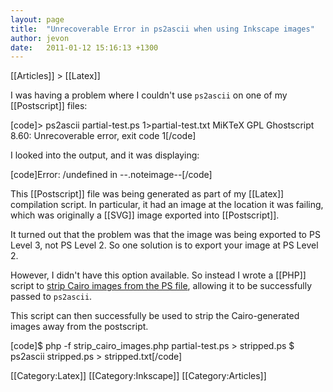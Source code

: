 ```yaml
---
layout: page
title:  "Unrecoverable Error in ps2ascii when using Inkscape images"
author: jevon
date:   2011-01-12 15:16:13 +1300
---
```


[[Articles]] > [[Latex]]

I was having a problem where I couldn't use `ps2ascii` on one of my [[Postscript]] files:

[code]> ps2ascii partial-test.ps  1>partial-test.txt
MiKTeX GPL Ghostscript 8.60: Unrecoverable error, exit code 1[/code]

I looked into the output, and it was displaying:

[code]Error: /undefined in --.noteimage--[/code]

This [[Postscript]] file was being generated as part of my [[Latex]] compilation script. In particular, it had an image at the location it was failing, which was originally a [[SVG]] image exported into [[Postscript]].

It turned out that the problem was that the image was being exported to PS Level 3, not PS Level 2. So one solution is to export your image at PS Level 2.

However, I didn't have this option available. So instead I wrote a [[PHP]] script to <a href="http://code.google.com/p/iaml/source/browse/trunk/org.openiaml.docs.tools/latex/strip_cairo_images.php?spec=svn2546&r=2546">strip Cairo images from the PS file</a>, allowing it to be successfully passed to `ps2ascii`.

This script can then successfully be used to strip the Cairo-generated images away from the postscript.

[code]$ php -f strip_cairo_images.php partial-test.ps > stripped.ps
$ ps2ascii stripped.ps > stripped.txt[/code]

[[Category:Latex]]
[[Category:Inkscape]]
[[Category:Articles]]